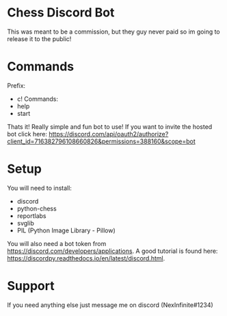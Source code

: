 # Chess Discord Bot
This was meant to be a commission, but they guy never paid so im going to release it to the public!

# Commands
Prefix: 
 - c!
Commands:
 - help
 - start <user>

Thats it! Really simple and fun bot to use! If you want to invite the hosted bot click here: https://discord.com/api/oauth2/authorize?client_id=716382796108660826&permissions=388160&scope=bot

# Setup
You will need to install:
 - discord
 - python-chess
 - reportlabs
 - svglib
 - PIL (Python Image Library - Pillow)

You will also need a bot token from https://discord.com/developers/applications. A good tutorial is found here: https://discordpy.readthedocs.io/en/latest/discord.html. 

# Support
If you need anything else just message me on discord (NexInfinite#1234)
